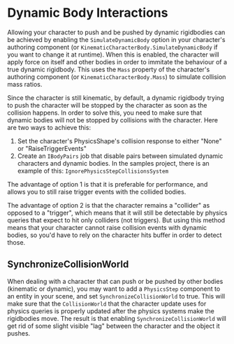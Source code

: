 

# Dynamic Body Interactions
Allowing your character to push and be pushed by dynamic rigidbodies can be achieved by enabling the `SimulateDynamicBody` option in your character's authoring component (or `KinematicCharacterBody.SimulateDynamicBody` if you want to change it at runtime). When this is enabled, the character will apply force on itself and other bodies in order to immitate the behaviour of a true dynamic rigidbody. This uses the `Mass` property of the character's authoring component (or `KinematicCharacterBody.Mass`) to simulate collision mass ratios.

Since the character is still kinematic, by default, a dynamic rigidbody trying to push the character will be stopped by the character as soon as the collision happens. In order to solve this, you need to make sure that dynamic bodies will not be stopped by collisions with the character. Here are two ways to achieve this:
1. Set the character's PhysicsShape's collision response to either "None" or "RaiseTriggerEvents"
1. Create an `IBodyPairs` job that disable pairs between simulated dynamic characters and dynamic bodies. In the samples project, there is an example of this: `IgnorePhysicsStepCollisionsSystem`

The advantage of option 1 is that it is preferable for performance, and allows you to still raise trigger events with the collided bodies.

The advantage of option 2 is that the character remains a "collider" as opposed to a "trigger", which means that it will still be detectable by physics queries that expect to hit only colliders (not triggers). But using this method means that your character cannot raise collision events with dynamic bodies, so you'd have to rely on the character hits buffer in order to detect those.


## SynchronizeCollisionWorld

When dealing with a character that can push or be pushed by other bodies (kinematic or dynamic), you may want to add a `PhysicsStep` component to an entity in your scene, and set `SynchronizeCollisionWorld` to true. This will make sure that the `CollisionWorld` that the character update uses for physics queries is properly updated after the physics systems make the rigidbodies move. The result is that enabling `SynchronizeCollisionWorld` will get rid of some slight visible "lag" between the character and the object it pushes.